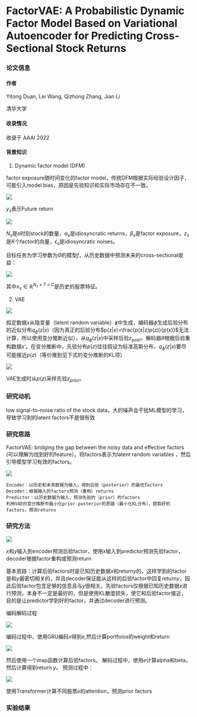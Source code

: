 # FactorVAE: A Probabilistic Dynamic Factor Model Based on Variational Autoencoder for Predicting Cross-Sectional Stock Returns

### 论文信息

#### 作者

Yitong Duan, Lei Wang, Qizhong Zhang, Jian Li

清华大学

#### 收录情况

收录于 AAAI 2022

#### 背景知识

1. Dynamic factor model (DFM)
 
factor exposure随时间变化的factor model，传统DFM根据实际经验设计因子，可能引入model bias，原因是先验知识和实际市场存在不一致。

![](image/2023-07-13-20-01.png)

$y_s$表示Future return

![](image/2023-07-13-20-02.png)

$N_s$是$s$时刻stock的数量，$\alpha_s$是idiosyncratic returns，$\beta_s$是factor exposure，$z_s$是$K$个factor的向量，$\epsilon_s$是idiosyncratic noises。


目标任务为学习参数为$\Theta$的模型$f$，从历史数据中预测未来的cross-sectional收益：

![](image/2023-07-13-20-03.png)

其中$x_s\in\mathbb{R}^{N_s\times T\times C}$是历史的股票特征。

2. VAE

![](image/2023-07-13-20-04.png)

假定数据$x$从隐变量（latent random variable）$\mathbf{z}$中生成，编码器$\phi$生成后验分布的近似分布$q_\phi(z|x)$（因为真正的后验分布$p(z|x)=\frac{p(x|z)p(z)}{p(x)}$无法计算，所以使用变分推断近似），从$q_\phi(z|x)$中采样后验$z_{post}$，解码器$\theta$根据后验重构数据$x'$。在变分推断中，先验分布$p(z)$往往假设为标准高斯分布，$q_\phi(z|x)$要尽可能接近$p(z)$（等价推到见下式的变分推断的KL项）

![](image/2023-07-13-20-05.png)

VAE生成时从$p(z)$采样先验$z_{prior}$。

### 研究动机

  low signal-to-noise ratio of the stock data，大的噪声会干扰ML模型的学习，导致学习到的latent factors不是很有效

### 研究思路

  FactorVAE: bridging the gap between the noisy data and effective factors (可以理解为找到好的feature）。将factors表示为latent random variables ，然后引导模型学习有效的factors。

   ![](image/2023-07-13-20-00.png)

    Encoder：以历史和未来数据为输入，得到后验（posterior）的最优factors
    Decoder：根据输入的factors预测（重构）returns
    Predictor：以历史数据为输入，预测先验的（prior）的factors
    利用VAE的变分推断中最小化prior-posterior的思路（最小化KL分布），提取好的factors，预测returns

### 研究方法

![](image/2023-07-13-20-06.png)


$x$和$y$输入到encoder预测后验factor，使用$x$输入到predictor预测先验factor，decoder根据factor重构或预测return

基本思路：计算后验factors时是已知历史数据$x$和return$y$的，这样学到的factor是和$y$最密切相关的，并且decoder保证能从这样的后验factor中回复return$y$，因此后验factor包含足够的信息且与$y$很相关。先验factors仅根据已知历史数据$x$进行预测，本身不一定是最好的，但是使用KL散度损失，使它和后验factor接近，目的是让predictor学到好的factor，并通过decoder进行预测。

编码解码过程

![](image/2023-07-13-20-07.png)

编码过程中，使用GRU编码$x$得到$e$,然后计算portfolos的weight和return

![](image/2023-07-13-20-08.png)


然后使用一个map函数计算后验factors。
解码过程中，使用$e$计算alpha和beta，然后计算得到return $y$。
预测过程中：

![](image/2023-07-13-20-09.png)


使用Transformer计算不同股票$e$的attention，预测prior factors

### 实验结果

